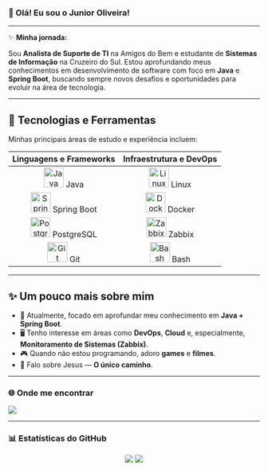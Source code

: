### 👋 Olá! Eu sou o Junior Oliveira!
---

✨ **Minha jornada:**

Sou **Analista de Suporte de TI** na Amigos do Bem e estudante de **Sistemas de Informação** na Cruzeiro do Sul. Estou aprofundando meus conhecimentos em desenvolvimento de software com foco em **Java** e **Spring Boot**, buscando sempre novos desafios e oportunidades para evoluir na área de tecnologia.

---

## 🚀 Tecnologias e Ferramentas

Minhas principais áreas de estudo e experiência incluem:

| **Linguagens e Frameworks** | **Infraestrutura e DevOps** |
| :-------------------------: | :-------------------------: |
| <img src="https://cdn.jsdelivr.net/gh/devicons/devicon@latest/icons/java/java-original.svg" alt="Java" width="40" height="40"/> Java | <img src="https://cdn.jsdelivr.net/gh/devicons/devicon@latest/icons/linux/linux-original.svg" alt="Linux" width="40" height="40"/> Linux |
| <img src="https://cdn.jsdelivr.net/gh/devicons/devicon@latest/icons/spring/spring-original.svg" alt="Spring" width="40" height="40"/> Spring Boot | <img src="https://cdn.jsdelivr.net/gh/devicons/devicon@latest/icons/docker/docker-plain.svg" alt="Docker" width="40" height="40"/> Docker |
| <img src="https://cdn.jsdelivr.net/gh/devicons/devicon@latest/icons/postgresql/postgresql-original.svg" alt="PostgreSQL" width="40" height="40"/> PostgreSQL | <img src="https://cdn.jsdelivr.net/gh/devicons/devicon@latest/icons/zabbix/zabbix-original.svg" alt="Zabbix" width="40" height="40"/> Zabbix |
| <img src="https://cdn.jsdelivr.net/gh/devicons/devicon@latest/icons/git/git-original.svg" alt="Git" width="40" height="40"/> Git | <img src="https://cdn.jsdelivr.net/gh/devicons/devicon@latest/icons/bash/bash-original.svg" alt="Bash" width="40" height="40"/> Bash |

---

## ✨ Um pouco mais sobre mim

- 🌱 Atualmente, focado em aprofundar meu conhecimento em **Java + Spring Boot**.
- 🖥️ Tenho interesse em áreas como **DevOps**, **Cloud** e, especialmente, **Monitoramento de Sistemas (Zabbix)**.
- 🎮 Quando não estou programando, adoro **games** e **filmes**.
- 🙏 Falo sobre Jesus — **O único caminho**.

---

### 🌐 Onde me encontrar

<a href="https://www.linkedin.com/in/junior-oliveira-91095a297" target="_blank">
  <img src="https://img.shields.io/badge/-LinkedIn-%230077B5?style=for-the-badge&logo=linkedin&logoColor=white">
</a>

---

### 📊 Estatísticas do GitHub

<div align="center">
  <img src="https://github-readme-stats.vercel.app/api?username=TempJunior&show_icons=true&theme=tokyonight&include_all_commits=true&count_private=true"/>
  <img src="https://github-readme-stats.vercel.app/api/top-langs/?username=TempJunior&layout=compact&langs_count=7&theme=tokyonight"/>
</div>
